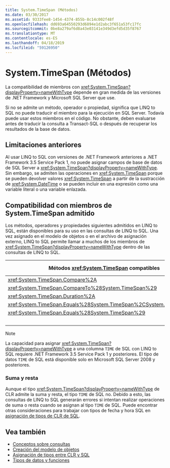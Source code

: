 ```yaml
---
title: System.TimeSpan (Métodos)
ms.date: 03/30/2017
ms.assetid: 9333fee8-1454-4374-855b-8c14c002f48f
ms.openlocfilehash: dd693a64550293d6894e1d2abc3f651a53fc17fc
ms.sourcegitcommit: 0be8a279af6d8a43e03141e349d3efd5d35f8767
ms.translationtype: MT
ms.contentlocale: es-ES
ms.lasthandoff: 04/18/2019
ms.locfileid: "59126950"
---
```

# <a name="systemtimespan-methods"></a>System.TimeSpan (Métodos)
La compatibilidad de miembros con <xref:System.TimeSpan?displayProperty=nameWithType> depende en gran medida de las versiones de .NET Framework y Microsoft SQL Server que use.  
  
 Si no se admite un método, operador o propiedad, significa que LINQ to SQL no puede traducir el miembro para la ejecución en SQL Server. Todavía puede usar estos miembros en el código. No obstante, deben evaluarse antes de traducir la consulta a Transact-SQL o después de recuperar los resultados de la base de datos.  
  
## <a name="previous-limitations"></a>Limitaciones anteriores  
 Al usar LINQ to SQL con versiones de .NET Framework anteriores a .NET Framework 3.5 Service Pack 1, no puede asignar campos de base de datos de SQL Server a <xref:System.TimeSpan?displayProperty=nameWithType>. Sin embargo, se admiten las operaciones en <xref:System.TimeSpan> porque se pueden devolver valores <xref:System.TimeSpan> a partir de la sustracción de <xref:System.DateTime> o se pueden incluir en una expresión como una variable literal o una variable enlazada.  
  
## <a name="supported-systemtimespan-member-support"></a>Compatibilidad con miembros de System.TimeSpan admitido

 Los métodos, operadores y propiedades siguientes admitidos en LINQ to SQL, están disponibles para su uso en las consultas de LINQ to SQL. Una vez asignado en el modelo de objetos o en el archivo de asignación externo, LINQ to SQL permite llamar a muchos de los miembros de <xref:System.TimeSpan?displayProperty=nameWithType> dentro de las consultas de LINQ to SQL.  
  
|Métodos <xref:System.TimeSpan> compatibles|Operadores <xref:System.TimeSpan> compatibles|Propiedades <xref:System.TimeSpan> admitidas|  
|------------------------------------------------------------------------------------------------------------------------------------------------|--------------------------------------------------------------------------------------------------------------------------------------------------|---------------------------------------------------------------------------------------------------------------------------------------------------|  
|<xref:System.TimeSpan.Compare%2A>|<xref:System.TimeSpan.op_Equality%2A>|<xref:System.TimeSpan.Days%2A>|  
|<xref:System.TimeSpan.CompareTo%28System.TimeSpan%29>|<xref:System.TimeSpan.op_GreaterThan%2A>|<xref:System.TimeSpan.Hours%2A>|  
|<xref:System.TimeSpan.Duration%2A>|<xref:System.TimeSpan.op_GreaterThanOrEqual%2A>|<xref:System.TimeSpan.MaxValue>|  
|<xref:System.TimeSpan.Equals%28System.TimeSpan%2CSystem.TimeSpan%29>|<xref:System.TimeSpan.op_Inequality%2A>|<xref:System.TimeSpan.Milliseconds%2A>|  
|<xref:System.TimeSpan.Equals%28System.TimeSpan%29>|<xref:System.TimeSpan.op_LessThan%2A>|<xref:System.TimeSpan.Minutes%2A>|  
||<xref:System.TimeSpan.op_LessThanOrEqual%2A>|<xref:System.TimeSpan.MinValue>|  
  
> [!NOTE]
>  La capacidad para asignar <xref:System.TimeSpan?displayProperty=nameWithType> a una columna `TIME` de SQL con LINQ to SQL requiere .NET Framework 3.5 Service Pack 1 y posteriores. El tipo de datos `TIME` de SQL está disponible solo en Microsoft SQL Server 2008 y posteriores.  
  
### <a name="addition-and-subtraction"></a>Suma y resta  
 Aunque el tipo <xref:System.TimeSpan?displayProperty=nameWithType> de CLR admite la suma y resta, el tipo `TIME` de SQL no. Debido a esto, las consultas de LINQ to SQL generarán errores si intentan realizar operaciones de suma o resta cuando se asignan al tipo `TIME` de SQL. Puede encontrar otras consideraciones para trabajar con tipos de fecha y hora SQL en [asignación de tipos de CLR de SQL](../../../../../../docs/framework/data/adonet/sql/linq/sql-clr-type-mapping.md).  
  
## <a name="see-also"></a>Vea también

- [Conceptos sobre consultas](../../../../../../docs/framework/data/adonet/sql/linq/query-concepts.md)
- [Creación del modelo de objetos](../../../../../../docs/framework/data/adonet/sql/linq/creating-the-object-model.md)
- [Asignación de tipos entre CLR y SQL](../../../../../../docs/framework/data/adonet/sql/linq/sql-clr-type-mapping.md)
- [Tipos de datos y funciones](../../../../../../docs/framework/data/adonet/sql/linq/data-types-and-functions.md)
